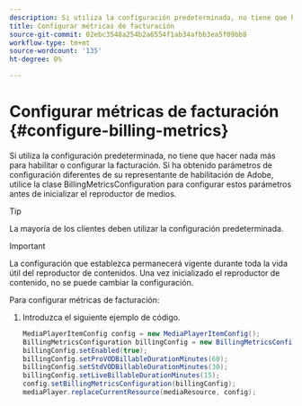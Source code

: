 ```yaml
---
description: Si utiliza la configuración predeterminada, no tiene que hacer nada más para habilitar o configurar la facturación. Si ha obtenido parámetros de configuración diferentes de su representante de habilitación de Adobe, utilice la clase BillingMetricsConfiguration para configurar estos parámetros antes de inicializar el reproductor de medios.
title: Configurar métricas de facturación
source-git-commit: 02ebc3548a254b2a6554f1ab34afbb3ea5f09bb8
workflow-type: tm+mt
source-wordcount: '135'
ht-degree: 0%

---
```


# Configurar métricas de facturación {#configure-billing-metrics}

Si utiliza la configuración predeterminada, no tiene que hacer nada más para habilitar o configurar la facturación. Si ha obtenido parámetros de configuración diferentes de su representante de habilitación de Adobe, utilice la clase BillingMetricsConfiguration para configurar estos parámetros antes de inicializar el reproductor de medios.

>[!TIP]
>
>La mayoría de los clientes deben utilizar la configuración predeterminada.

>[!IMPORTANT]
>
>La configuración que establezca permanecerá vigente durante toda la vida útil del reproductor de contenidos. Una vez inicializado el reproductor de contenido, no se puede cambiar la configuración.

Para configurar métricas de facturación:

1. Introduzca el siguiente ejemplo de código.

   ```java
   MediaPlayerItemConfig config = new MediaPlayerItemConfig(); 
   BillingMetricsConfiguration billingConfig = new BillingMetricsConfiguration(); 
   billingConfig.setEnabled(true); 
   billingConfig.setProVODBillableDurationMinutes(60); 
   billingConfig.setStdVODBillableDurationMinutes(30); 
   billingConfig.setLiveBillableDurationMinutes(15); 
   config.setBillingMetricsConfiguration(billingConfig); 
   mediaPlayer.replaceCurrentResource(mediaResource, config);
   ```
